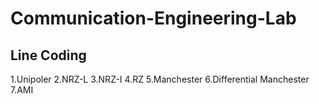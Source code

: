# Communication-Engineering-Lab
## Line Coding
1.Unipoler
2.NRZ-L
3.NRZ-I
4.RZ
5.Manchester
6.Differential Manchester
7.AMI
